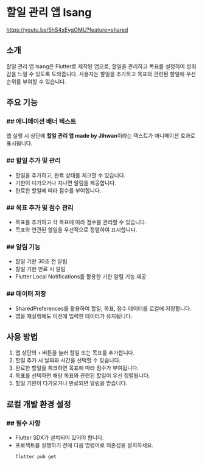 # 할일 관리 앱 Isang
https://youtu.be/5hS4xEygOMU?feature=shared

## 소개
할일 관리 앱 Isang은 Flutter로 제작된 앱으로, 할일을 관리하고 목표를 설정하여 성취감을 느낄 수 있도록 도와줍니다. 사용자는 할일을 추가하고 목표와 관련된 할일에 우선순위를 부여할 수 있습니다.

## 주요 기능
### ## 애니메이션 배너 텍스트
앱 실행 시 상단에 **할일 관리 앱 made by Jihwan**이라는 텍스트가 애니메이션 효과로 표시됩니다.

### ## 할일 추가 및 관리
- 할일을 추가하고, 완료 상태를 체크할 수 있습니다.
- 기한이 다가오거나 지나면 알림을 제공합니다.
- 완료한 할일에 따라 점수를 부여합니다.

### ## 목표 추가 및 점수 관리
- 목표를 추가하고 각 목표에 따라 점수를 관리할 수 있습니다.
- 목표와 연관된 할일을 우선적으로 정렬하여 표시합니다.

### ## 알림 기능
- 할일 기한 30초 전 알림
- 할일 기한 만료 시 알림
- Flutter Local Notifications를 활용한 기한 알림 기능 제공

### ## 데이터 저장
- SharedPreferences를 활용하여 할일, 목표, 점수 데이터를 로컬에 저장합니다.
- 앱을 재실행해도 이전에 입력한 데이터가 유지됩니다.

## 사용 방법
1. 앱 상단의 `+` 버튼을 눌러 할일 또는 목표를 추가합니다.
2. 할일 추가 시 날짜와 시간을 선택할 수 있습니다.
3. 완료한 할일을 체크하면 목표에 따라 점수가 부여됩니다.
4. 목표를 선택하면 해당 목표와 관련된 할일이 우선 정렬됩니다.
5. 할일 기한이 다가오거나 만료되면 알림을 받습니다.

## 로컬 개발 환경 설정
### ## 필수 사항
- Flutter SDK가 설치되어 있어야 합니다.
- 프로젝트를 실행하기 전에 다음 명령어로 의존성을 설치하세요.
  ```bash
  flutter pub get
